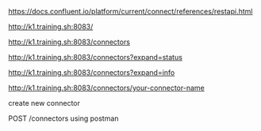 
https://docs.confluent.io/platform/current/connect/references/restapi.html

http://k1.training.sh:8083/



http://k1.training.sh:8083/connectors


http://k1.training.sh:8083/connectors?expand=status


http://k1.training.sh:8083/connectors?expand=info

http://k1.training.sh:8083/connectors/your-connector-name





create new connector

POST /connectors using postman
